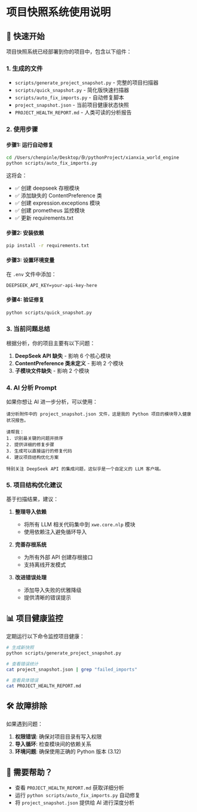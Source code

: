 # 项目快照系统使用说明

## 🚀 快速开始

项目快照系统已经部署到你的项目中，包含以下组件：

### 1. 生成的文件

- `scripts/generate_project_snapshot.py` - 完整的项目扫描器
- `scripts/quick_snapshot.py` - 简化版快速扫描器
- `scripts/auto_fix_imports.py` - 自动修复脚本
- `project_snapshot.json` - 当前项目健康状态快照
- `PROJECT_HEALTH_REPORT.md` - 人类可读的分析报告

### 2. 使用步骤

#### 步骤1: 运行自动修复
```bash
cd /Users/chenpinle/Desktop/杂/pythonProject/xianxia_world_engine
python scripts/auto_fix_imports.py
```

这将会：
- ✅ 创建 deepseek 存根模块
- ✅ 添加缺失的 ContentPreference 类
- ✅ 创建 expression.exceptions 模块
- ✅ 创建 prometheus 监控模块
- ✅ 更新 requirements.txt

#### 步骤2: 安装依赖
```bash
pip install -r requirements.txt
```

#### 步骤3: 设置环境变量
在 `.env` 文件中添加：
```
DEEPSEEK_API_KEY=your-api-key-here
```

#### 步骤4: 验证修复
```bash
python scripts/quick_snapshot.py
```

### 3. 当前问题总结

根据分析，你的项目主要有以下问题：

1. **DeepSeek API 缺失** - 影响 6 个核心模块
2. **ContentPreference 类未定义** - 影响 2 个模块  
3. **子模块文件缺失** - 影响 2 个模块

### 4. AI 分析 Prompt

如果你想让 AI 进一步分析，可以使用：

```
请分析附件中的 project_snapshot.json 文件，这是我的 Python 项目的模块导入健康状况报告。

请帮我：
1. 识别最关键的问题并排序
2. 提供详细的修复步骤
3. 生成可以直接运行的修复代码
4. 建议项目结构优化方案

特别关注 DeepSeek API 的集成问题，这似乎是一个自定义的 LLM 客户端。
```

### 5. 项目结构优化建议

基于扫描结果，建议：

1. **整理导入依赖**
   - 将所有 LLM 相关代码集中到 `xwe.core.nlp` 模块
   - 使用依赖注入避免循环导入

2. **完善存根系统**
   - 为所有外部 API 创建存根接口
   - 支持离线开发模式

3. **改进错误处理**
   - 添加导入失败的优雅降级
   - 提供清晰的错误提示

## 📊 项目健康监控

定期运行以下命令监控项目健康：

```bash
# 生成新快照
python scripts/generate_project_snapshot.py

# 查看错误统计
cat project_snapshot.json | grep "failed_imports"

# 查看具体错误
cat PROJECT_HEALTH_REPORT.md
```

## 🛠 故障排除

如果遇到问题：

1. **权限错误**: 确保对项目目录有写入权限
2. **导入循环**: 检查模块间的依赖关系
3. **环境问题**: 确保使用正确的 Python 版本 (3.12)

## 📧 需要帮助？

- 查看 `PROJECT_HEALTH_REPORT.md` 获取详细分析
- 运行 `python scripts/auto_fix_imports.py` 自动修复
- 将 `project_snapshot.json` 提供给 AI 进行深度分析
